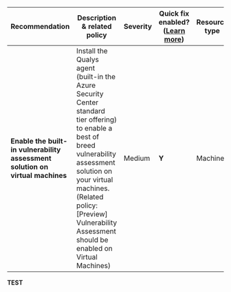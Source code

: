 |Recommendation|Description & related policy|Severity|Quick fix enabled?([Learn more](https://docs.microsoft.com/azure/security-center/security-center-remediate-recommendations#recommendations-with-quick-fix-remediation))|Resource type|
|----|----|----|----|----|
|**Enable the built-in vulnerability assessment solution on virtual machines**|Install the Qualys agent (built-in the Azure Security Center standard tier offering) to enable a best of breed vulnerability assessment solution on your virtual machines.<br>(Related policy: [Preview] Vulnerability Assessment should be enabled on Virtual Machines)|Medium|**Y**|Machine|
**TEST**
